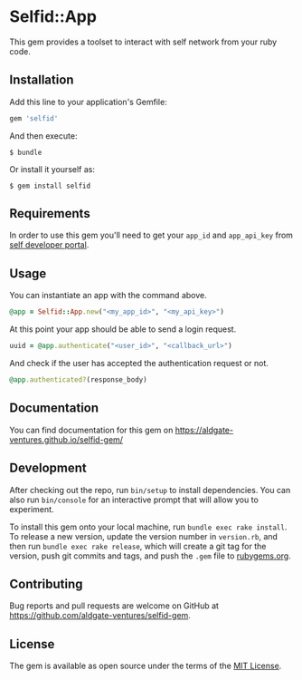 # Selfid::App

This gem provides a toolset to interact with self network from your ruby code.

## Installation

Add this line to your application's Gemfile:

```ruby
gem 'selfid'
```

And then execute:

    $ bundle

Or install it yourself as:

    $ gem install selfid

## Requirements

In order to use this gem you'll need to get your `app_id` and `app_api_key` from [self developer portal](https://developer.self.net).

## Usage

You can instantiate an app with the command above.
```ruby
@app = Selfid::App.new("<my_app_id>", "<my_api_key>")
```

At this point your app should be able to send a login request.
```ruby
uuid = @app.authenticate("<user_id>", "<callback_url>")
```

And check if the user has accepted the authentication request or not.
```ruby
@app.authenticated?(response_body)
```

## Documentation

You can find documentation for this gem on https://aldgate-ventures.github.io/selfid-gem/

## Development

After checking out the repo, run `bin/setup` to install dependencies. You can also run `bin/console` for an interactive prompt that will allow you to experiment.

To install this gem onto your local machine, run `bundle exec rake install`. To release a new version, update the version number in `version.rb`, and then run `bundle exec rake release`, which will create a git tag for the version, push git commits and tags, and push the `.gem` file to [rubygems.org](https://rubygems.org).

## Contributing

Bug reports and pull requests are welcome on GitHub at https://github.com/aldgate-ventures/selfid-gem.


## License

The gem is available as open source under the terms of the [MIT License](LICENSE).
